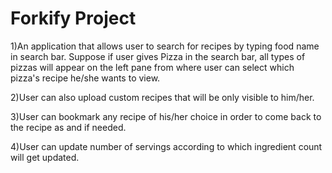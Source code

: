# Forkify Project

1)An application that allows user to search for recipes by typing food name in search bar. Suppose if user gives Pizza in the search bar, all types of pizzas will appear on the left pane from where user can select which pizza's recipe he/she wants to view.

2)User can also upload custom recipes that will be only visible to him/her.

3)User can bookmark any recipe of his/her choice in order to come back to the recipe as and if needed.

4)User can update number of servings according to which ingredient count will get updated.
